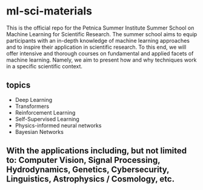 # ml-sci-materials

This is the official repo for the Petnica Summer Institute Summer School on Machine Learning for Scientific Research. The summer school aims to equip participants with an in-depth knowledge of machine learning approaches and to inspire their application in scientific research. To this end, we will offer intensive and thorough courses on fundamental and applied facets of machine learning. Namely, we aim to present how and why techniques work in a specific scientific context.

## topics
- Deep Learning
- Transformers
- Reinforcement Learning
- Self-Supervised Learning
- Physics-informed neural networks
- Bayesian Networks


## With the applications including, but not limited to: Computer Vision, Signal Processing, Hydrodynamics, Genetics, Cybersecurity, Linguistics, Astrophysics / Cosmology, etc.

